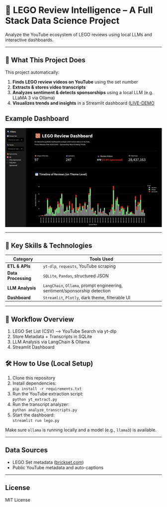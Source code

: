 # 🧱 LEGO Review Intelligence – A Full Stack Data Science Project

Analyze the YouTube ecosystem of LEGO reviews using local LLMs and interactive dashboards.

---

## 🎯 What This Project Does

This project automatically:

1. **Finds LEGO review videos on YouTube** using the set number
2. **Extracts & stores video transcripts**
3. **Analyzes sentiment & detects sponsorships** using a local LLM (e.g. LLaMA 3 via Ollama)
4. **Visualizes trends and insights** in a Streamlit dashboard ([LIVE-DEMO](https://groegman.com/lego_dashboard/)

## Example Dashboard

![LEGO Review Dashboard](assets/dashboard.png)


---

## 🧠 Key Skills & Technologies

| Category           | Tools Used                                                                 |
|--------------------|----------------------------------------------------------------------------|
| **ETL & APIs**     | `yt-dlp`, `requests`, YouTube scraping                                     |
| **Data Processing**| `SQLite`, `Pandas`, structured JSON                                        |
| **LLM Analysis**   | `LangChain`, `Ollama`, prompt engineering, sentiment/sponsorship detection |
| **Dashboard**      | `Streamlit`, `Plotly`, dark theme, filterable UI                           |

---

## 🔁 Workflow Overview

1. LEGO Set List (CSV) --> YouTube Search via yt-dlp
2. Store Metadata + Transcripts in SQLite
3. LLM Analysis via LangChain & Ollama
4. Streamlit Dashboard



## 🛠️ How to Use (Local Setup)

1. Clone this repository
2. Install dependencies:  
   `pip install -r requirements.txt`
3. Run the YouTube extraction script:  
   `python yt_extract.py`
4. Run the transcript analyzer:  
   `python analyze_transcripts.py`
5. Start the dashboard:  
   `streamlit run lego.py`

Make sure `ollama` is running locally and a model (e.g., `llama3`) is available.


---

## Data Sources

- LEGO Set metadata ([brickset.com](https://brickset.com/))
- Public YouTube metadata and auto-captions

---

## License

MIT License